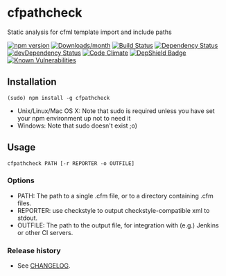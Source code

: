# cfpathcheck

Static analysis for cfml template import and include paths

[![npm version](https://img.shields.io/npm/v/cfpathcheck.svg)](https://www.npmjs.com/package/cfpathcheck)
[![Downloads/month](https://img.shields.io/npm/dm/cfpathcheck.svg)](https://www.npmjs.com/package/cfpathcheck)
[![Build Status](https://travis-ci.com/timbeadle/cfpathcheck.svg?branch=master)](https://travis-ci.com/timbeadle/cfpathcheck)
[![Dependency Status](https://david-dm.org/timbeadle/cfpathcheck.svg)](https://david-dm.org/timbeadle/cfpathcheck)
[![devDependency Status](https://david-dm.org/timbeadle/cfpathcheck/dev-status.svg)](https://david-dm.org/timbeadle/cfpathcheck#info=devDependencies)
[![Code Climate](https://codeclimate.com/github/timbeadle/cfpathcheck/badges/gpa.svg)](https://codeclimate.com/github/timbeadle/cfpathcheck)
[![DepShield Badge](https://depshield.sonatype.org/badges/timbeadle/cfpathcheck/depshield.svg)](https://depshield.github.io)
[![Known Vulnerabilities](https://snyk.io/test/github/timbeadle/cfpathcheck/badge.svg)](https://snyk.io/test/github/timbeadle/cfpathcheck)

## Installation

  `(sudo) npm install -g cfpathcheck`

* Unix/Linux/Mac OS X: Note that sudo is required unless you have set your npm environment up not to need it
* Windows: Note that sudo doesn't exist ;o)

## Usage

  `cfpathcheck PATH [-r REPORTER -o OUTFILE]`

### Options

* PATH: The path to a single .cfm file, or to a directory containing .cfm files.
* REPORTER: use checkstyle to output checkstyle-compatible xml to stdout.
* OUTFILE: The path to the output file, for integration with (e.g.) Jenkins or other CI servers.

### Release history

* See [CHANGELOG](https://github.com/timbeadle/cfpathcheck/blob/master/CHANGELOG.md).
